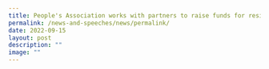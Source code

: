 ```yaml
---
title: People's Association works with partners to raise funds for residents in need
permalink: /news-and-speeches/news/permalink/
date: 2022-09-15
layout: post
description: ""
image: ""
---
```


